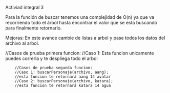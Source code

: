 Activiad integral 3

Para la función de buscar tenemos una complejidad de O(n) ya que va recorriendo todo el árbol hasta encontrar el valor que se esta buscando
para finalmente retornarlo.

Mejoras: En este avance cambie de listas a arbol y pase todos los datos del archivo al arbol.

//Casos de prueba primera funcion:
        //Caso 1: Esta funcion unicamente puedes correrla y te despliega todo el arbol
        
        //Casos de prueba segunda funcion:
        //Caso 1: buscarPersonaje(archivo, aang);
        //esta funcion te retornará aang 14 avatar
        //Caso 2: buscarPersonaje(archivo, katara);
        //esta funcion te retornará katara 14 agua
